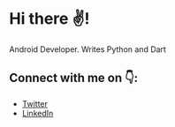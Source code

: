 
# Hi there ✌!

Android Developer. Writes Python and Dart

## Connect with me on 👇:

- [Twitter](https://twitter.com/tumiOnIt)
- [LinkedIn](www.linkedin.com/mwlite/in/oluwatumininu-ojo-831445185)
